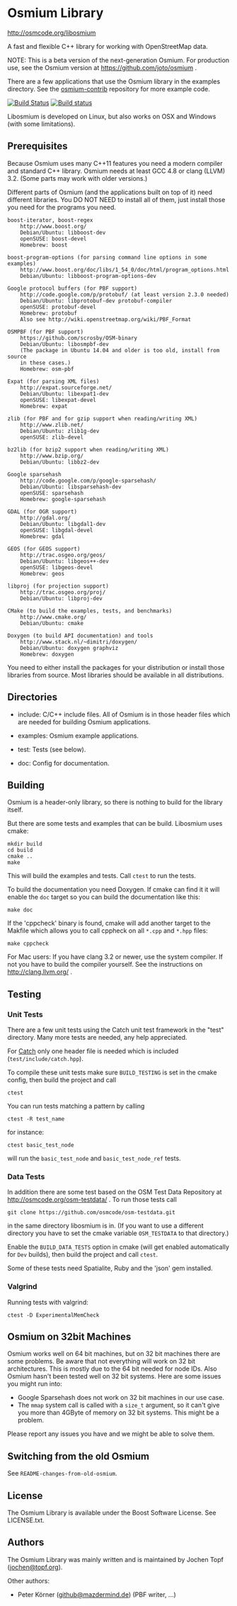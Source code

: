 # Osmium Library

http://osmcode.org/libosmium

A fast and flexible C++ library for working with OpenStreetMap data.

NOTE: This is a beta version of the next-generation Osmium. For production
use, see the Osmium version at https://github.com/joto/osmium .

There are a few applications that use the Osmium library in the examples
directory. See the [osmium-contrib](http://github.com/osmcode/osmium-contrib)
repository for more example code.

[![Build Status](https://secure.travis-ci.org/osmcode/libosmium.png)](http://travis-ci.org/osmcode/libosmium)
[![Build status](https://ci.appveyor.com/api/projects/status/mkbg6e6stdgq7c1b?svg=true)](https://ci.appveyor.com/project/Mapbox/libosmium)

Libosmium is developed on Linux, but also works on OSX and Windows (with some
limitations).

## Prerequisites

Because Osmium uses many C++11 features you need a modern compiler and standard
C++ library. Osmium needs at least GCC 4.8 or clang (LLVM) 3.2. (Some parts may
work with older versions.)

Different parts of Osmium (and the applications built on top of it) need
different libraries. You DO NOT NEED to install all of them, just install those
you need for the programs you need.

    boost-iterator, boost-regex
        http://www.boost.org/
        Debian/Ubuntu: libboost-dev
        openSUSE: boost-devel
        Homebrew: boost

    boost-program-options (for parsing command line options in some examples)
        http://www.boost.org/doc/libs/1_54_0/doc/html/program_options.html
        Debian/Ubuntu: libboost-program-options-dev

    Google protocol buffers (for PBF support)
        http://code.google.com/p/protobuf/ (at least version 2.3.0 needed)
        Debian/Ubuntu: libprotobuf-dev protobuf-compiler
        openSUSE: protobuf-devel
        Homebrew: protobuf
        Also see http://wiki.openstreetmap.org/wiki/PBF_Format

    OSMPBF (for PBF support)
        https://github.com/scrosby/OSM-binary
        Debian/Ubuntu: libosmpbf-dev
        (The package in Ubuntu 14.04 and older is too old, install from source
        in these cases.)
        Homebrew: osm-pbf

    Expat (for parsing XML files)
        http://expat.sourceforge.net/
        Debian/Ubuntu: libexpat1-dev
        openSUSE: libexpat-devel
        Homebrew: expat

    zlib (for PBF and for gzip support when reading/writing XML)
        http://www.zlib.net/
        Debian/Ubuntu: zlib1g-dev
        openSUSE: zlib-devel

    bz2lib (for bzip2 support when reading/writing XML)
        http://www.bzip.org/
        Debian/Ubuntu: libbz2-dev

    Google sparsehash
        http://code.google.com/p/google-sparsehash/
        Debian/Ubuntu: libsparsehash-dev
        openSUSE: sparsehash
        Homebrew: google-sparsehash

    GDAL (for OGR support)
        http://gdal.org/
        Debian/Ubuntu: libgdal1-dev
        openSUSE: libgdal-devel
        Homebrew: gdal

    GEOS (for GEOS support)
        http://trac.osgeo.org/geos/
        Debian/Ubuntu: libgeos++-dev
        openSUSE: libgeos-devel
        Homebrew: geos

    libproj (for projection support)
        http://trac.osgeo.org/proj/
        Debian/Ubuntu: libproj-dev

    CMake (to build the examples, tests, and benchmarks)
        http://www.cmake.org/
        Debian/Ubuntu: cmake

    Doxygen (to build API documentation) and tools
        http://www.stack.nl/~dimitri/doxygen/
        Debian/Ubuntu: doxygen graphviz
        Homebrew: doxygen

You need to either install the packages for your distribution or install those
libraries from source. Most libraries should be available in all distributions.


## Directories

* include: C/C++ include files. All of Osmium is in those header files which
  are needed for building Osmium applications.

* examples: Osmium example applications.

* test: Tests (see below).

* doc: Config for documentation.


## Building

Osmium is a header-only library, so there is nothing to build for the
library itself.

But there are some tests and examples that can be build. Libosmium uses
cmake:

    mkdir build
    cd build
    cmake ..
    make

This will build the examples and tests. Call `ctest` to run the tests.

To build the documentation you need Doxygen. If cmake can find it it will
enable the `doc` target so you can build the documentation like this:

    make doc

If the 'cppcheck' binary is found, cmake will add another target to the
Makfile which allows you to call cppheck on all `*.cpp` and `*.hpp` files:

    make cppcheck

For Mac users: If you have clang 3.2 or newer, use the system compiler.
If not you have to build the compiler yourself. See the instructions
on http://clang.llvm.org/ .


## Testing

### Unit Tests

There are a few unit tests using the Catch unit test framework in the "test"
directory. Many more tests are needed, any help appreciated.

For [Catch](https://github.com/philsquared/Catch/) only one header file is
needed which is included (`test/include/catch.hpp`).

To compile these unit tests make sure `BUILD_TESTING` is set in the cmake
config, then build the project and call

    ctest

You can run tests matching a pattern by calling

    ctest -R test_name

for instance:

    ctest basic_test_node

will run the `basic_test_node` and `basic_test_node_ref` tests.

### Data Tests

In addition there are some test based on the OSM Test Data Repository at
http://osmcode.org/osm-testdata/ . To run those tests call

    git clone https://github.com/osmcode/osm-testdata.git

in the same directory libosmium is in. (If you want to use a different
directory you have to set the cmake variable `OSM_TESTDATA` to that directory.)

Enable the `BUILD_DATA_TESTS` option in cmake (will get enabled automatically
for `Dev` builds), then build the project and call `ctest`.

Some of these tests need Spatialite, Ruby and the 'json' gem installed.

### Valgrind

Running tests with valgrind:

    ctest -D ExperimentalMemCheck


## Osmium on 32bit Machines

Osmium works well on 64 bit machines, but on 32 bit machines there are some
problems. Be aware that not everything will work on 32 bit architectures.
This is mostly due to the 64 bit needed for node IDs. Also Osmium hasn't been
tested well on 32 bit systems. Here are some issues you might run into:

* Google Sparsehash does not work on 32 bit machines in our use case.
* The `mmap` system call is called with a `size_t` argument, so it can't
  give you more than 4GByte of memory on 32 bit systems. This might be a
  problem.

Please report any issues you have and we might be able to solve them.


## Switching from the old Osmium

See `README-changes-from-old-osmium`.


## License

The Osmium Library is available under the Boost Software License. See
LICENSE.txt.


## Authors

The Osmium Library was mainly written and is maintained by Jochen Topf
(jochen@topf.org).

Other authors:
* Peter Körner (github@mazdermind.de) (PBF writer, ...)

